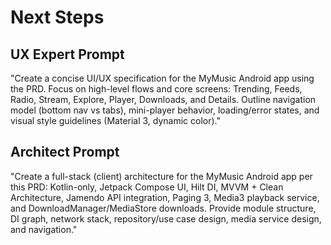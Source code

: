 # Next Steps

## UX Expert Prompt
"Create a concise UI/UX specification for the MyMusic Android app using the PRD. Focus on high-level flows and core screens: Trending, Feeds, Radio, Stream, Explore, Player, Downloads, and Details. Outline navigation model (bottom nav vs tabs), mini-player behavior, loading/error states, and visual style guidelines (Material 3, dynamic color)."

## Architect Prompt
"Create a full-stack (client) architecture for the MyMusic Android app per this PRD: Kotlin-only, Jetpack Compose UI, Hilt DI, MVVM + Clean Architecture, Jamendo API integration, Paging 3, Media3 playback service, and DownloadManager/MediaStore downloads. Provide module structure, DI graph, network stack, repository/use case design, media service design, and navigation."
